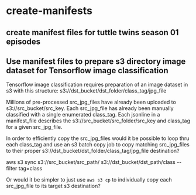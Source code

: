 # create-manifests

## create manifest files for tuttle twins season 01 episodes

## Use manifest files to prepare s3 directory image dataset for Tensorflow image classification 

Tensorflow image classification requires preparation of an image dataset in s3 with this structure:
s3://dst_bucket/dst_folder/class_tag/jpg_file

Millions of pre-processed src_jpg_files have already been uploaded to s3://src_bucket/src_key.
Each src_jpg_file has already been manually classified with a single enumerated class_tag.
Each jsonline in a manifest_file describes the s3://src_bucket/src_folder/src_key and class_tag for a given src_jpg_file.

In order to efficiently copy the src_jpg_files would it be possible to loop thru each class_tag and use an s3 batch copy job to copy matching src_jpg_files to their proper s3://dst_bucket/dst_folder/class_tag/jpg_file destination?

aws s3 sync s3://src_bucket/src_path/ s3://dst_bucket/dst_path/class --filter tag=class

Or would it be simpler to just use `aws s3 cp` to individually copy each src_jpg_file to its target s3 destination?



